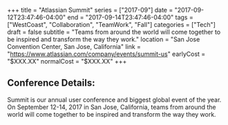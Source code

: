 +++
title = "Atlassian Summit"
series = ["2017-09"]
date = "2017-09-12T23:47:46-04:00"
end = "2017-09-14T23:47:46-04:00"
tags = ["WestCoast", "Collaboration", "TeamWork", "Fall"]
categories = ["Tech"]
draft = false
subtitle = "Teams from around the world will come together to be inspired and transform the way they work."
location = "San Jose Convention Center, San Jose, California"
link = "https://www.atlassian.com/company/events/summit-us"
earlyCost = "$XXX.XX"
normalCost = "$XXX.XX"
+++



## Conference Details: 

Summit is our annual user conference and biggest global event of the year. On September 12-14, 2017 in San Jose, California, teams from around the world will come together to be inspired and transform the way they work.
